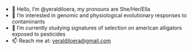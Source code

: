 - 👋 Hello, I’m @yeraldiloera, my pronouns are She/Her/Ella
- 👀 I’m interested in genomic and physiological evolutionary responses to contaminants
- 🌱 I’m currently studying signatures of selection on american alligators exposed to pesticides
- 📫 Reach me at: yeraldiloera@gmail.com

<!---
yeraldiloera/yeraldiloera is a ✨ special ✨ repository because its `README.md` (this file) appears on your GitHub profile.
You can click the Preview link to take a look at your changes.
--->
